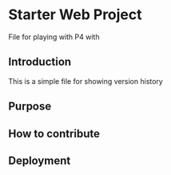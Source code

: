 # Starter Web Project
File for playing with P4 with
## Introduction
This is a simple file for showing version history
## Purpose
## How to contribute
## Deployment

